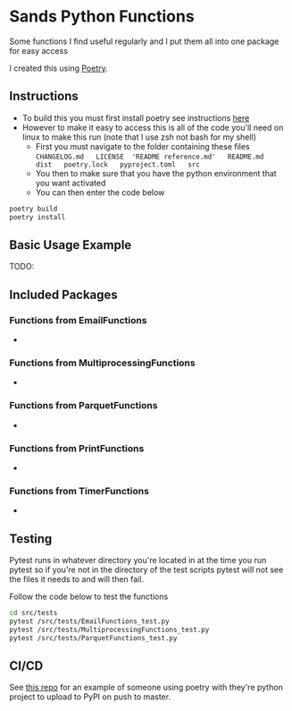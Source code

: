 # Sands Python Functions

Some functions I find useful regularly and I put them all into one package for easy access

I created this using [Poetry](https://python-poetry.org/).

## Instructions

- To build this you must first install poetry see instructions [here](https://python-poetry.org/docs/#installation)
- However to make it easy to access this is all of the code you'll need on linux to make this run (note that I use zsh not bash for my shell)
    - First you must navigate to the folder containing these files `CHANGELOG.md   LICENSE  'README reference.md'   README.md   dist   poetry.lock   pyproject.toml   src`
    - You then to make sure that you have the python environment that you want activated
    - You can then enter the code below

```sh
poetry build
poetry install
```

## Basic Usage Example

TODO:

## Included Packages

### Functions from EmailFunctions

- 

### Functions from MultiprocessingFunctions

- 

### Functions from ParquetFunctions

- 

### Functions from PrintFunctions

- 

### Functions from TimerFunctions

- 

## Testing

Pytest runs in whatever directory you're located in at the time you run pytest so if you're not in the directory of the test scripts pytest will not see the files it needs to and will then fail.

Follow the code below to test the functions

```sh
cd src/tests
pytest /src/tests/EmailFunctions_test.py
pytest /src/tests/MultiprocessingFunctions_test.py
pytest /src/tests/ParquetFunctions_test.py
```

## CI/CD

See [this repo](https://github.com/speg03/shishakai/blob/971261e6f73ee8b9dcc83837b6c1a5f809c985f8/.github/workflows/upload-python-package.yml) for an example of someone using poetry with they're python project to upload to PyPI on push to master.
